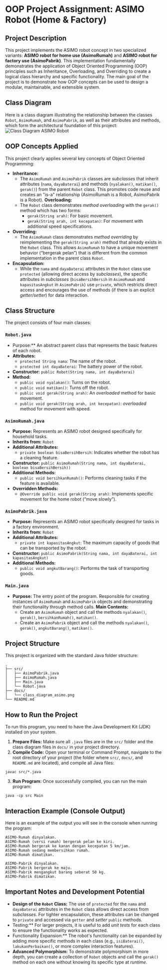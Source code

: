 # OOP Project Assignment: ASIMO Robot (Home & Factory)
## Project Description
This project implements the ASIMO robot concept in two specialized variants: **ASIMO robot for home use (AsimoRumah)** and **ASIMO robot for factory use (AsimoPabrik)**. This implementation fundamentally demonstrates the application of Object Oriented Programming (OOP) principles such as Inheritance, Overloading, and Overriding to create a logical class hierarchy and specific functionality.
The main goal of the project is to demonstrate how OOP concepts can be used to design a modular, maintainable, and extensible system.
## Class Diagram
Here is a class diagram illustrating the relationship between the classes `Robot`, `AsimoRumah`, and `AsimoPabrik`, as well as their attributes and methods, which form the architectural foundation of this project:
![Class Diagram ASIMO Robot](docs/class_diagram_asimo.png)
## OOP Concepts Applied
This project clearly applies several key concepts of Object Oriented Programming:
* **Inheritance:**
    * The `AsimoRumah` and `AsimoPabrik` classes are *subclasses* that inherit attributes (`nama`, `dayaBaterai`) and methods (`nyalakan()`, `matikan()`, `gerak()`) from the parent `Robot` class. This promotes code reuse and creates an "is-a" relationship (AsimoRumah is a Robot, AsimoPabrik is a Robot).
**Overloading:**
    * The `Robot` class demonstrates *method overloading* with the `gerak()` method which has two forms:
        * `gerak(String arah)`: For basic movement.
        * `gerak(String arah, int kecepatan)`: For movement with additional speed specifications.
* **Overriding:**
    * The `AsimoRumah` class demonstrates *method overriding* by reimplementing the `gerak(String arah)` method that already exists in the `Robot` class. This allows `AsimoRumah` to have a unique movement behavior (“bergerak pelan”) that is different from the common implementation in the parent class `Robot`.
* **Encapsulation:**
    * While the `nama` and `dayaBaterai` attributes in the `Robot` class use `protected` (allowing direct access by *subclasses*), the specific attributes in *subclasses* (`bisaBersihBersih` in `AsimoRumah` and `kapasitasAngkut` in `AsimoPabrik`) use `private`, which restricts direct access and encourages the use of methods (if there is an explicit *getter/setter*) for data interaction.
## Class Structure
The project consists of four main classes:
### `Robot.java`
* Purpose:** An abstract parent class that represents the basic features of each robot.
* **Attributes:**
    * `protected String nama`: The name of the robot.
    * `protected int dayaBaterai`: The battery power of the robot.
* **Constructor:** `public Robot(String nama, int dayaBaterai)`
* **Method:**
    * `public void nyalakan()`: Turns on the robot.
    * `public void matikan()`: Turns off the robot.
    * `public void gerak(String arah)`: An *overloaded* method for basic movement.
    * `public void gerak(String arah, int kecepatan)`: *overloaded* method for movement with speed.
### `AsimoRumah.java`
* **Purpose:** Represents an ASIMO robot designed specifically for household tasks.
* **Inherits from:** `Robot`
* **Additional Attributes:**
    * `private boolean bisaBersihBersih`: Indicates whether the robot has a cleaning feature.
* **Constructor:** `public AsimoRumah(String nama, int dayaBaterai, boolean bisaBersihBersih))`
* **Additional Methods:**
    * `public void bersihkanRumah()`: Performs cleaning tasks if the feature is available.
* **Overridden Methods:**
    * `@Override public void gerak(String arah)`: Implements specific movement for the home robot (“move slowly”).
### `AsimoPabrik.java`
* **Purpose:** Represents an ASIMO robot specifically designed for tasks in a factory environment.
* **Inherits from:** `Robot`
* **Additional Attributes:**
    * `private int kapasitasAngkut`: The maximum capacity of goods that can be transported by the robot.
* **Constructor:** `public AsimoPabrik(String nama, int dayaBaterai, int kapasitasAngkut)`
* **Additional Methods:**
    * `public void angkutBarang()`: Performs the task of transporting goods.
### `Main.java`
* **Purpose:** The entry point of the program. Responsible for creating instances of `AsimoRumah` and `AsimoPabrik` objects and demonstrating their functionality through method calls.
**Main Contents:**
    * Create an `AsimoRumah` object and call the methods `nyalakan()`, `gerak()`, `bersihkanRumah()`, `matikan()`.
    * Create an `AsimoPabrik` object and call the methods `nyalakan()`, `gerak()`, `angkutBarang()`, `matikan()`.
## Project Structure
This project is organized with the standard Java folder structure:
```
.
├── src/
│   ├── AsimoPabrik.java
│   ├── AsimoRumah.java
│   ├── Main.java
│   └── Robot.java
├── docs/
│   └── class_diagram_asimo.png 
└── README.md
```
## How to Run the Project
To run this program, you need to have the Java Development Kit (JDK) installed on your system.
1.  **Prepare Files:**
 Make sure all `.java` files are in the `src/` folder and the class diagram files in `docs/` in your project directory.
2.  **Compile Code:**
 Open your terminal or Command Prompt, navigate to the root directory of your project (the folder where `src/`, `docs/`, and `README.md` are located), and compile all Java files:
 ```
 javac src/*.java
 ```
3.  **Run Program:**
 Once successfully compiled, you can run the main program:
 ```
 java -cp src Main
 ```
## Interaction Example (Console Output)
Here is an example of the output you will see in the console when running the program:
```
ASIMO-Rumah dinyalakan.
ASIMO-Rumah (versi rumah) bergerak pelan ke kiri.
ASIMO-Rumah bergerak ke kanan dengan kecepatan 5 km/jam.
ASIMO-Rumah sedang membersihkan rumah.
ASIMO-Rumah dimatikan.

ASIMO-Pabrik dinyalakan.
ASIMO-Pabrik bergerak ke maju.
ASIMO-Pabrik mengangkut barang seberat 50 kg.
ASIMO-Pabrik dimatikan.
```
## Important Notes and Development Potential
* **Design of the `Robot` Class:** The use of `protected` for the `nama` and `dayaBaterai` attributes in the `Robot` class allows direct access from *subclasses*. For tighter encapsulation, these attributes can be changed to `private` and accessed via `getter` and *setter* `public` methods.
* Testing:** For larger projects, it is useful to add *unit tests* for each class to ensure the functionality works as expected.
* Functionality Expansion:** The robot's functionality can be expanded by adding more specific methods in each class (e.g., `isiBaterai()`, `lakukanPerbaikan()`, or more complex interaction features).
* **Advanced Polymorphism:** To demonstrate polymorphism in more depth, you can create a collection of `Robot` objects and call the `gerak()` method on each one without knowing its specific type at *runtime*.
